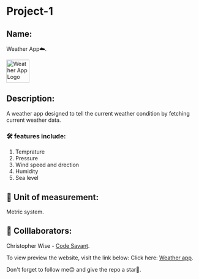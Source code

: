 # Project-1

## Name:

Weather App☁️.

<a href="https://weathercheck-11.netlify.app/" target="_blank" rel="noopener">
        <img src="https://encrypted-tbn0.gstatic.com/images?q=tbn:ANd9GcRzOsOPrEB9QvQrfBsxlntiN-7LVc9NNWr9ZzfbuG77OvldzEPleKTq06XU&s=10" alt="Weather App Logo" height="60" width="60" />
</a>

## Description:

A weather app designed to tell the current weather condition by fetching current weather data.

### 🛠️ features include:

1. Temprature
2. Pressure
3. Wind speed and drection
4. Humidity
5. Sea level

## 📏 Unit of measurement:

Metric system.

## 👤 Colllaborators:

Christopher Wise - [Code Savant](https://github.com/Charcoal00).

To view preview the website, visit the link below:
Click here: [Weather app](https://weathercheck-11.netlify.app/).

Don't forget to follow me😊 and give the repo a star🌟.
